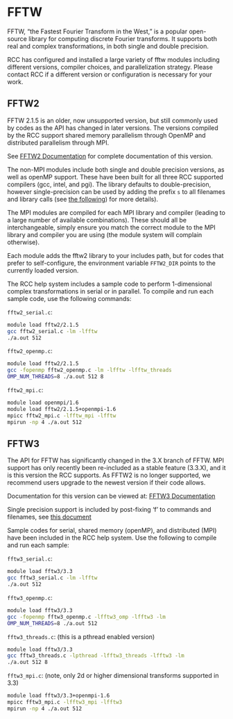 # FFTW

FFTW, “the Fastest Fourier Transform in the West,” is a popular
open-source library for computing discrete Fourier transforms.  It
supports both real and complex transformations, in both single
and double precision.

RCC has configured and installed a large variety of fftw modules
including different versions, compiler choices, and parallelization
strategy.  Please contact RCC if a different version or configuration
is necessary for your work.

## FFTW2

FFTW 2.1.5 is an older, now unsupported version, but still commonly
used by codes as the API has changed in later versions.  The versions
compiled by the RCC support shared memory parallelism through OpenMP
and distributed parallelism through MPI.

See [FFTW2 Documentation](http://www.fftw.org/fftw2_doc) for complete documentation of this
version.

The non-MPI modules include both single and double precision versions,
as well as openMP support.  These have been built for all three RCC
supported compilers (gcc, intel, and pgi).  The library defaults to
double-precision, however single-precision can be used by adding
the prefix `s` to all filenames and library calls (see [the following](http://www.fftw.org/fftw2_doc/fftw_6.html#SEC69))
for more details).

The MPI modules are compiled for each MPI library and compiler
(leading to a large number of available combinations).  These should
all be interchangeable, simply ensure you match the correct module
to the MPI library and compiler you are using (the module system
will complain otherwise).

Each module adds the fftw2 library to your includes path, but for
codes that prefer to self-configure, the environment variable
`FFTW2_DIR` points to the currently loaded version.

The RCC help system includes a sample code to perform 1-dimensional
complex transformations in serial or in parallel.  To compile and
run each sample code, use the following commands:

`fftw2_serial.c`:

```bash
module load fftw2/2.1.5
gcc fftw2_serial.c -lm -lfftw
./a.out 512
```

`fftw2_openmp.c`:

```bash
module load fftw2/2.1.5
gcc -fopenmp fftw2_openmp.c -lm -lfftw -lfftw_threads
OMP_NUM_THREADS=8 ./a.out 512 8
```

`fftw2_mpi.c`:

```bash
module load openmpi/1.6
module load fftw2/2.1.5+openmpi-1.6
mpicc fftw2_mpi.c -lfftw_mpi -lfftw
mpirun -np 4 ./a.out 512
```

## FFTW3

The API for FFTW has significantly changed in the 3.X branch of FFTW.
MPI support has only recently been re-included as a stable feature
(3.3.X), and it is this version the RCC supports. As FFTW2 is no longer
supported, we recommend users upgrade to the newest version if their
code allows.

Documentation for this version can be viewed at:
[FFTW3 Documentation](http://fftw.org/fftw3_doc/)

Single precision support is included by post-fixing ‘f’ to commands and
filenames, see [this document](http://fftw.org/fftw3_doc/Precision.html)

Sample codes for serial, shared memory (openMP), and distributed (MPI)
have been included in the RCC help system.  Use the following to compile
and run each sample:

`fftw3_serial.c`:

```bash
module load fftw3/3.3
gcc fftw3_serial.c -lm -lfftw
./a.out 512
```

`fftw3_openmp.c`:

```bash
module load fftw3/3.3
gcc -fopenmp fftw3_openmp.c -lfftw3_omp -lfftw3 -lm
OMP_NUM_THREADS=8 ./a.out 512
```

`fftw3_threads.c`: (this is a pthread enabled version)

```bash
module load fftw3/3.3
gcc fftw3_threads.c -lpthread -lfftw3_threads -lfftw3 -lm
./a.out 512 8
```

`fftw3_mpi.c`: (note, only 2d or higher dimensional transforms supported in 3.3)

```bash
module load fftw3/3.3+openmpi-1.6
mpicc fftw3_mpi.c -lfftw3_mpi -lfftw3
mpirun -np 4 ./a.out 512
```

